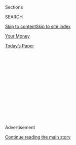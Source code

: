 <div id="app">

<div>

<div>

<div>

<div class="NYTAppHideMasthead css-1q2w90k e1suatyy0">

<div class="section css-ui9rw0 e1suatyy2">

<div class="css-eph4ug er09x8g0">

<div class="css-6n7j50">

</div>

<span class="css-1dv1kvn">Sections</span>

<div class="css-10488qs">

<span class="css-1dv1kvn">SEARCH</span>

</div>

[Skip to content](#site-content)[Skip to site index](#site-index)

</div>

<div id="masthead-section-label" class="css-1wr3we4 eaxe0e00">

[Your
Money](https://www.nytimes3xbfgragh.onion/section/your-money)

</div>

<div class="css-10698na e1huz5gh0">

</div>

</div>

<div id="masthead-bar-one" class="section hasLinks css-15hmgas e1csuq9d3">

<div class="css-uqyvli e1csuq9d0">

</div>

<div class="css-1uqjmks e1csuq9d1">

</div>

<div class="css-9e9ivx">

[](https://myaccount.nytimes3xbfgragh.onion/auth/login?response_type=cookie&client_id=vi)

</div>

<div class="css-1bvtpon e1csuq9d2">

[Today’s
Paper](https://www.nytimes3xbfgragh.onion/section/todayspaper)

</div>

</div>

</div>

</div>

<div data-aria-hidden="false">

<div id="site-content" data-role="main">

<div>

<div class="css-1aor85t" style="opacity:0.000000001;z-index:-1;visibility:hidden">

<div class="css-1hqnpie">

<div class="css-epjblv">

<span class="css-17xtcya">[Your
Money](/section/your-money)</span><span class="css-x15j1o">|</span><span class="css-fwqvlz">The
Stark Racial Inequity of Personal Finances in
America</span>

</div>

<div class="css-k008qs">

<div class="css-1iwv8en">

<span class="css-18z7m18"></span>

<div>

</div>

</div>

<span class="css-1n6z4y">https://nyti.ms/2MHOZSC</span>

<div class="css-1705lsu">

<div class="css-4xjgmj">

<div class="css-4skfbu" data-role="toolbar" data-aria-label="Social Media Share buttons, Save button, and Comments Panel with current comment count" data-testid="share-tools">

  - 
  - 
  - 
  - 
    
    <div class="css-6n7j50">
    
    </div>

  - 

</div>

</div>

</div>

</div>

</div>

</div>

<div id="NYT_TOP_BANNER_REGION" class="css-13pd83m">

</div>

<div id="top-wrapper" class="css-1sy8kpn">

<div id="top-slug" class="css-l9onyx">

Advertisement

</div>

[Continue reading the main
story](#after-top)

<div class="ad top-wrapper" style="text-align:center;height:100%;display:block;min-height:250px">

<div id="top" class="place-ad" data-position="top" data-size-key="top">

</div>

</div>

<div id="after-top">

</div>

</div>

<div>

<div id="sponsor-wrapper" class="css-1hyfx7x">

<div id="sponsor-slug" class="css-19vbshk">

Supported by

</div>

[Continue reading the main
story](#after-sponsor)

<div id="sponsor" class="ad sponsor-wrapper" style="text-align:center;height:100%;display:block">

</div>

<div id="after-sponsor">

</div>

</div>

<div class="css-186x18t">

Your Money

</div>

<div class="css-1vkm6nb ehdk2mb0">

# The Stark Racial Inequity of Personal Finances in America

</div>

Economic equality is crucial to racial equality. But at nearly every
stage of their lives, black Americans have less than
whites.

<div class="css-79elbk" data-testid="photoviewer-wrapper">

<div class="css-z3e15g" data-testid="photoviewer-wrapper-hidden">

</div>

<div class="css-1a48zt4 ehw59r15" data-testid="photoviewer-children">

![<span class="css-cnj6d5 e1z0qqy90" itemprop="copyrightHolder"><span class="css-1ly73wi e1tej78p0">Credit...</span><span><span>Robert
Neubecker</span></span></span>](https://static01.graylady3jvrrxbe.onion/images/2020/06/09/business/09money/00money-articleLarge.jpg?quality=75&auto=webp&disable=upscale)

</div>

</div>

<div class="css-18e8msd">

<div class="css-pdw9fk epjyd6m0">

<div class="css-1txwxcy ey68jwv0" data-aria-hidden="true">

[![Ron
Lieber](https://static01.graylady3jvrrxbe.onion/images/2018/10/22/multimedia/author-ron-lieber/author-ron-lieber-thumbLarge.png
"Ron Lieber")](https://www.nytimes3xbfgragh.onion/by/ron-lieber)[![Tara
Siegel
Bernard](https://static01.graylady3jvrrxbe.onion/images/2019/01/18/multimedia/author-tara-siegel-bernard/author-tara-siegel-bernard-thumbLarge.png
"Tara Siegel Bernard")](https://www.nytimes3xbfgragh.onion/by/tara-siegel-bernard)

</div>

<div class="css-1baulvz">

By [<span class="css-1baulvz" itemprop="name">Ron
Lieber</span>](https://www.nytimes3xbfgragh.onion/by/ron-lieber) and
[<span class="css-1baulvz last-byline" itemprop="name">Tara Siegel
Bernard</span>](https://www.nytimes3xbfgragh.onion/by/tara-siegel-bernard)

</div>

</div>

  - 
    
    <div class="css-ld3wwf e16638kd2">
    
    Published June 9, 2020Updated June 16,
    2020
    
    </div>

  - 
    
    <div class="css-4xjgmj">
    
    <div class="css-pvvomx" data-role="toolbar" data-aria-label="Social Media Share buttons, Save button, and Comments Panel with current comment count" data-testid="share-tools">
    
      - 
      - 
      - 
      - 
        
        <div class="css-6n7j50">
        
        </div>
    
      - 
    
    </div>
    
    </div>

</div>

</div>

<div class="section meteredContent css-1r7ky0e" name="articleBody" itemprop="articleBody">

<div class="css-1fanzo5 StoryBodyCompanionColumn">

<div class="css-53u6y8">

We cannot quantify the injustice of a white policeman holding his knee
on the neck of a handcuffed, dying black man. And mere numbers cannot
fully express the power imbalance involved in the deaths of George Floyd
and too many others like him.

But we can measure the [economic
inequity](https://www.nytimes3xbfgragh.onion/interactive/2020/06/11/multimedia/coronavirus-new-york-inequality.html)
that serves as their backdrop.

Dollars are like air — crucial to vitality. And when it comes to wealth,
black Americans have less at nearly every juncture of life, from birth
to death.

Perversely, having less can cost more. Black students borrow more to go
to college, don’t finish as often and more frequently default on their
student loans. They earn less, and generally have lower credit scores —
so they pay higher interest rates. It’s harder for them to save for
retirement, and they leave less to the next generation when they die.

An imbalance of societal power cannot be separated from [cradle-to-grave
economic
inequality](https://www.nytimes3xbfgragh.onion/interactive/2018/03/19/upshot/race-class-white-and-black-men.html).
This is what that looks like.

</div>

</div>

<div class="css-1fanzo5 StoryBodyCompanionColumn">

<div class="css-53u6y8">

## Young black families earn far less than similar white families

From board books for toddlers to quality care, it can be costly to get a
child started in life. And black families typically have fewer financial
resources to draw on.

Black families with a new baby have a median household income of
$36,300, according to an analysis of 2018 census data by the Center on
Poverty & Social Policy. For white families, it was more than twice as
much: $80,000.

Black families were behind other groups, too. For Asian-Americans and
Pacific Islanders, the median income was $105,600. Among multiracial
families, the figure was $64,000. Hispanic families had $48,400 in
income, and Native American and Alaskan Native families had $41,000.

Starting with less makes many things in the future that much harder. For
example, every unspent dollar of earnings can potentially be saved for
higher education.

## A graduation gap in college

Once a child enrolls in college, graduating with a bachelor’s degree
isn’t a given. But here, too, blacks [have it
worse](https://www.nytimes3xbfgragh.onion/2018/03/25/opinion/college-graduation-gap.html)
than nearly any other group.

</div>

</div>

<div class="css-1fanzo5 StoryBodyCompanionColumn">

<div class="css-53u6y8">

Their six-year completion rate through June 2017 for students starting
at a four-year institution was 38.9 percent, according to data from the
National Center for Education Statistics. For whites, it was 64.8
percent — even though both groups graduate from high school [at roughly
the same rate](https://nces.ed.gov/programs/dropout/ind_03.asp).

Asian-Americans (72.1 percent), mixed-race students (54.5 percent) and
Hispanics (50.5 percent) were also ahead of blacks. Only Native
Americans and Alaskan Natives finished at a lower rate: Just 26.3
percent within six years.

Starting but not finishing is often the worst of both worlds: Large
numbers of these students end up with debt, but they don’t get the
degree and the earnings boost that usually come with it.

## More student loan debt, and more defaults

A college education is supposed to help pave a path to financial
security. For many black students, that’s far from guaranteed: They tend
to borrow significantly more than their white peers, and they’re more
likely to default on their loans.

Twenty-one percent of black graduates with bachelor’s degrees default.
That’s more than five times the rate of their white peers (4 percent).
Even white dropouts (18 percent) are less likely to default, according
to [a 2018
analysis](https://www.brookings.edu/research/the-looming-student-loan-default-crisis-is-worse-than-we-thought/)
by Judith Scott-Clayton, an associate professor of economics and
education in the Economics and Education program at Teachers College,
Columbia University.

She looked at data for people who started school for the first time in
the 2003-4 academic year and analyzed their experiences over the next
dozen years. Only 1.4 percent of Asian bachelor’s degree graduates
defaulted during that period, with Hispanic graduates defaulting 8.6
percent of the time.

Black students who earned bachelor’s degrees also accumulated more debt
than whites. They borrowed $21,149 on average, nearly twice as much as
whites, by the time they left school. (This includes students who didn’t
borrow at all.) But it got worse after that: By the end of the 12-year
period that Dr. Scott-Clayton examined, blacks owed $64,142 — three
times as much as whites. That’s because black degree-holders had both
higher levels of graduate school borrowing and lower rates of repayment.

</div>

</div>

<div class="css-1fanzo5 StoryBodyCompanionColumn">

<div class="css-53u6y8">

Even with a college degree, black Americans can’t count on getting a
paycheck of the same size.

## 73.4 cents on the dollar

The black/white wage gap was significantly wider in 2019 than at the
start of the century — even as Hispanic workers have slightly narrowed
their own gap with white workers, according to [research from the
Economic Policy
Institute](https://www.epi.org/publication/swa-wages-2019/).

But the gap isn’t a function of differences in education levels. Even
among those who attain advanced degrees, blacks were paid 82.4 cents for
every dollar earned by their white peers. Hispanics do better, at 90.1
cents on the dollar.

And the gender pay gap expands the racial gap into a chasm: Black women,
on average, earn 64 cents for every dollar a white man earns, according
to [another report from the
institute](https://www.epi.org/publication/black-workers-covid/).

## The widest homeownership gap in 50 years

The home is the largest asset for many American families, which may help
build wealth over time. Paying down a mortgage often serves as a forced
savings plan, enabling families to build equity that they can tap in
retirement or leave to their heirs.

Black families have long been behind their white peers in homeownership,
but that gap is the largest it has been in a half-century, [according to
the Urban
Institute](https://www.urban.org/sites/default/files/publication/101160/explaining_the_black-white_homeownership_gap_a_closer_look_at_disparities_across_local_markets.pdf).

In 2018, about 72 percent of white households owned homes, compared with
nearly 41.7 percent of blacks, 47.5 percent of Hispanics and 59.5
percent of Asians, according to the institute, using the 2018 American
Community Survey. In 1960, nearly 65 percent of whites owned homes,
compared with 38.1 percent of blacks, 45.2 percent of Hispanics and 42.8
percent of Asians, according to an analysis of census data.

“The gap in the homeownership rate between black and white families in
the U.S. is bigger today than it was when it was legal to refuse to sell
someone a home because of the color of their skin,” the Urban Institute
[wrote](https://www.urban.org/policy-centers/housing-finance-policy-center/projects/reducing-racial-homeownership-gap).

</div>

</div>

<div class="css-1fanzo5 StoryBodyCompanionColumn">

<div class="css-53u6y8">

## Fewer retirement accounts, with less in them

The science of measuring retirement assets is imperfect, because older
Americans can draw on any number of resources if they have them,
including home equity, a pension and Social Security.

Those assets aren’t as flexible, however, as a workplace savings plan
like a 401(k) or an individual retirement account. Blacks are less
likely to have such accounts, and tend to have less in them when they
do.

Sixty percent of white families have at least one retirement account,
while just 34 percent of black families do, according to the most recent
Federal Reserve Survey of Consumer Finances, which drew on
[data](https://www.federalreserve.gov/econres/notes/feds-notes/recent-trends-in-wealth-holding-by-race-and-ethnicity-evidence-from-the-survey-of-consumer-finances-20170927.htm)
from 2016. Hispanic families have even fewer, at 30 percent. (The survey
does not break other groups into distinct categories.)

Families with white heads of household have balances that dwarf the
holdings of families headed by blacks, according to the Employee Benefit
Research Institute, which looked at the same Federal Reserve data and
measured families with family heads between the ages of 55 and 64.

The median balance was $151,000 for whites and $46,100 for blacks.
Hispanics had the lowest numbers here, too, with a median of $43,000.

## Less left over for the next generation

The imbalance in homeownership and retirement accounts makes it
unsurprising that white households are more likely to receive an
inheritance than black ones. In fact, they are about two and a half
times as likely to do so, according to [research from two Fed
economists](https://www.federalreserve.gov/econres/feds/files/2015076r1pap.pdf),
Jeffrey P. Thompson and Gustavo A. Suarez.

They looked at households headed by people ages 30 to 59 in 2013 and
2016. Twenty-three percent of white families reported having received an
inheritance. Just 9 percent of black families answered affirmatively,
and only 5 percent of Hispanic families did so.

</div>

</div>

<div class="css-1fanzo5 StoryBodyCompanionColumn">

<div class="css-53u6y8">

Whites received more, too: The median inheritance in white families was
$56,217, while blacks received $38,224 and Hispanics were just behind at
$37,124.

So even if white families had fallen behind in the first part of
adulthood, they had a better chance of catching up with a single boost.
And those who are already doing better widen the gap further when a
relative dies.

At that point, the process begins anew for their kids. And their kids’
kids.

And here we are.

</div>

</div>

</div>

<div>

</div>

<div>

</div>

<div>

</div>

<div>

<div id="bottom-wrapper" class="css-1ede5it">

<div id="bottom-slug" class="css-l9onyx">

Advertisement

</div>

[Continue reading the main
story](#after-bottom)

<div id="bottom" class="ad bottom-wrapper" style="text-align:center;height:100%;display:block;min-height:90px">

</div>

<div id="after-bottom">

</div>

</div>

</div>

</div>

</div>

## Site Index

<div>

</div>

## Site Information Navigation

  - [© <span>2020</span> <span>The New York Times
    Company</span>](https://help.nytimes3xbfgragh.onion/hc/en-us/articles/115014792127-Copyright-notice)

<!-- end list -->

  - [NYTCo](https://www.nytco.com/)
  - [Contact
    Us](https://help.nytimes3xbfgragh.onion/hc/en-us/articles/115015385887-Contact-Us)
  - [Work with us](https://www.nytco.com/careers/)
  - [Advertise](https://nytmediakit.com/)
  - [T Brand Studio](http://www.tbrandstudio.com/)
  - [Your Ad
    Choices](https://www.nytimes3xbfgragh.onion/privacy/cookie-policy#how-do-i-manage-trackers)
  - [Privacy](https://www.nytimes3xbfgragh.onion/privacy)
  - [Terms of
    Service](https://help.nytimes3xbfgragh.onion/hc/en-us/articles/115014893428-Terms-of-service)
  - [Terms of
    Sale](https://help.nytimes3xbfgragh.onion/hc/en-us/articles/115014893968-Terms-of-sale)
  - [Site
    Map](https://spiderbites.nytimes3xbfgragh.onion)
  - [Help](https://help.nytimes3xbfgragh.onion/hc/en-us)
  - [Subscriptions](https://www.nytimes3xbfgragh.onion/subscription?campaignId=37WXW)

</div>

</div>

</div>

</div>
